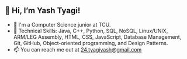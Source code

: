 ## 👋 Hi, I’m Yash Tyagi!
- 🏫 I'm a Computer Science junior at TCU.
- 🌱 Technical Skills: Java, C++, Python, SQL, NoSQL, Linux/UNIX, ARM/LEG Assembly, HTML, CSS, JavaScript, Database Management, Git, GitHub, Object-oriented programming, and Design Patterns.
- 📫 You can reach me out at 24.tyagiyash@gmail.com
